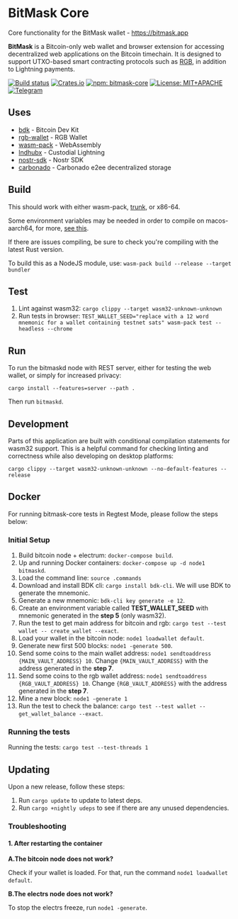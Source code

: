 # BitMask Core
Core functionality for the BitMask wallet - <https://bitmask.app>

**BitMask** is a Bitcoin-only web wallet and browser extension for accessing decentralized web applications on the Bitcoin timechain. It is designed to support UTXO-based smart contracting protocols such as [RGB](https://rgb.tech), in addition to Lightning payments.

[![Build status](https://img.shields.io/github/actions/workflow/status/diba-io/bitmask-core/rust.yaml?branch=development&style=flat-square)](https://github.com/diba-io/bitmask-core/actions/workflows/rust.yaml)
[![Crates.io](https://img.shields.io/crates/v/bitmask-core?style=flat-square)](https://docs.rs/bitmask-core/latest/bitmask-core/)
[![npm: bitmask-core](https://img.shields.io/npm/v/bitmask-core?style=flat-square)](https://www.npmjs.com/package/bitmask-core)
[![License: MIT+APACHE](https://img.shields.io/crates/l/bitmask-core?style=flat-square)](https://mit-license.org)
[![Telegram](https://img.shields.io/badge/telegram-invite-blue?style=flat-square)](https://t.me/+eQk5aQ5--iUxYzVk)

## Uses

- [bdk](https://github.com/bitcoindevkit/bdk) - Bitcoin Dev Kit
- [rgb-wallet](https://github.com/RGB-WG/rgb-wallet) - RGB Wallet
- [wasm-pack](https://github.com/rustwasm/wasm-pack) - WebAssembly
- [lndhubx](https://github.com/kolliderhq/lndhub) - Custodial Lightning
- [nostr-sdk](https://github.com/rust-nostr/nostr) - Nostr SDK
- [carbonado](https://github.com/diba-io/carbonado) - Carbonado e2ee decentralized storage

## Build

This should work with either wasm-pack, [trunk](https://github.com/thedodd/trunk), or x86-64.

Some environment variables may be needed in order to compile on macos-aarch64, for more, [see this](https://github.com/sapio-lang/sapio/issues/146#issuecomment-960659800).

If there are issues compiling, be sure to check you're compiling with the latest Rust version.

To build this as a NodeJS module, use: `wasm-pack build --release --target bundler`

## Test

1. Lint against wasm32: `cargo clippy --target wasm32-unknown-unknown`
2. Run tests in browser: `TEST_WALLET_SEED="replace with a 12 word mnemonic for a wallet containing testnet sats" wasm-pack test --headless --chrome`

## Run

To run the bitmaskd node with REST server, either for testing the web wallet, or simply for increased privacy:

`cargo install --features=server --path .`

Then run `bitmaskd`.

## Development

Parts of this application are built with conditional compilation statements for wasm32 support. This is a helpful command for checking linting and correctness while also developing on desktop platforms:

`cargo clippy --target wasm32-unknown-unknown --no-default-features --release`


## Docker

For running bitmask-core tests in Regtest Mode, please follow the steps below:

### Initial Setup

1. Build bitcoin node + electrum: `docker-compose build`.
2. Up and running Docker containers: `docker-compose up -d node1 bitmaskd`.
3. Load the command line: `source .commands`
4. Download and install BDK cli: `cargo install bdk-cli`. We will use BDK to generate the mnemonic.
5. Generate a new mnemonic: `bdk-cli key generate -e 12`.
6. Create an environment variable called **TEST_WALLET_SEED** with mnemonic generated in the **step 5** (only wasm32).
7. Run the test to get main address for bitcoin and rgb: `cargo test --test wallet -- create_wallet --exact`.
8. Load your wallet in the bitcoin node: `node1 loadwallet default`.
9. Generate new first 500 blocks: `node1 -generate 500`.
10. Send some coins to the main wallet address: `node1 sendtoaddress {MAIN_VAULT_ADDRESS} 10`. Change `{MAIN_VAULT_ADDRESS}` with the address generated in the **step 7**.
11. Send some coins to the rgb wallet address: `node1 sendtoaddress {RGB_VAULT_ADDRESS} 10`. Change `{RGB_VAULT_ADDRESS}` with the address generated in the **step 7**.
12. Mine a new block: `node1 -generate 1`
13. Run the test to check the balance: `cargo test --test wallet -- get_wallet_balance --exact`.

### Running the tests

Running the tests: `cargo test --test-threads 1`

## Updating

Upon a new release, follow these steps:

1. Run `cargo update` to update to latest deps.
1. Run `cargo +nightly udeps` to see if there are any unused dependencies.


### Troubleshooting

#### **1. After restarting the container**

**A.The bitcoin node does not work?**

Check if your wallet is loaded. For that, run the command `node1 loadwallet default`.

**B.The electrs node does not work?**

To stop the electrs freeze, run `node1 -generate`.
